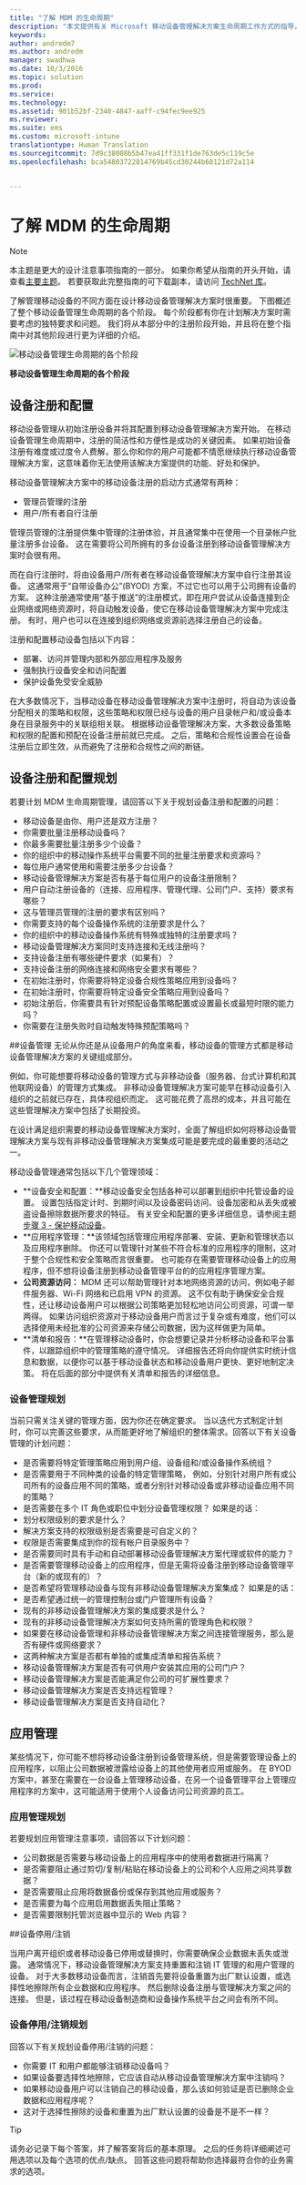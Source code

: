 ```yaml
---
title: "了解 MDM 的生命周期"
description: "本文提供有关 Microsoft 移动设备管理解决方案生命周期工作方式的指导，以便客户可以更好地使用 Microsoft 企业移动性 + 安全性规划和设计其移动设备管理解决方案。"
keywords: 
author: andredm7
ms.author: andredm
manager: swadhwa
ms.date: 10/3/2016
ms.topic: solution
ms.prod: 
ms.service: 
ms.technology: 
ms.assetid: 901b52bf-2340-4847-aaff-c94fec9ee925
ms.reviewer: 
ms.suite: ems
ms.custom: microsoft-intune
translationtype: Human Translation
ms.sourcegitcommit: 7d9c38008b5b47ea41ff331f1de763de5c119c5e
ms.openlocfilehash: bca54803722814769b45cd30244b68121d72a114


---
```


# <a name="understand-the-mdm-lifecycle"></a>了解 MDM 的生命周期

>[!NOTE]
>本主题是更大的设计注意事项指南的一部分。 如果你希望从指南的开头开始，请查看[主要主题](mdm-design-considerations-guide.md)。 若要获取此完整指南的可下载副本，请访问 [TechNet 库](https://gallery.technet.microsoft.com/Mobile-Device-Management-7d401582)。

了解管理移动设备的不同方面在设计移动设备管理解决方案时很重要。 下图概述了整个移动设备管理生命周期的各个阶段。 每个阶段都有你在计划解决方案时需要考虑的独特要求和问题。 我们将从本部分中的注册阶段开始，并且将在整个指南中对其他阶段进行更为详细的介绍。

![移动设备管理生命周期的各个阶段](./media/MDM_Figure_03.png)

**移动设备管理生命周期的各个阶段**

## <a name="device-enrollment-and-configuration"></a>设备注册和配置
移动设备管理从初始注册设备并将其配置到移动设备管理解决方案开始。 在移动设备管理生命周期中，注册的简洁性和方便性是成功的关键因素。 如果初始设备注册有难度或过度令人费解，那么你和你的用户可能都不情愿继续执行移动设备管理解决方案，这意味着你无法使用该解决方案提供的功能、好处和保护。

移动设备管理解决方案中的移动设备注册的启动方式通常有两种：

- 管理员管理的注册
- 用户/所有者自行注册
 
管理员管理的注册提供集中管理的注册体验，并且通常集中在使用一个目录帐户批量注册多台设备。 这在需要将公司所拥有的多台设备注册到移动设备管理解决方案时会很有用。

而在自行注册时，将由设备用户/所有者在移动设备管理解决方案中自行注册其设备。 这通常用于“自带设备办公”(BYOD) 方案，不过它也可以用于公司拥有设备的方案。 这种注册通常使用“基于推送”的注册模式，即在用户尝试从设备连接到企业网络或网络资源时，将自动触发设备，使它在移动设备管理解决方案中完成注册。 有时，用户也可以在连接到组织网络或资源前选择注册自己的设备。

注册和配置移动设备包括以下内容：

- 部署、访问并管理内部和外部应用程序及服务
- 强制执行设备安全和访问配置
- 保护设备免受安全威胁

在大多数情况下，当移动设备在移动设备管理解决方案中注册时，将自动为该设备分配相关的策略和权限，这些策略和权限已经与设备的用户目录帐户和/或设备本身在目录服务中的关联组相关联。 根据移动设备管理解决方案，大多数设备策略和权限的配置和预配在设备注册前就已完成。 之后，策略和合规性设置会在设备注册后立即生效，从而避免了注册和合规性之间的断链。

## <a name="device-enrollment-and-configuration-planning-questions"></a>设备注册和配置规划

若要计划 MDM 生命周期管理，请回答以下关于规划设备注册和配置的问题：

- 移动设备是由你、用户还是双方注册？
- 你需要批量注册移动设备吗？
- 你最多需要批量注册多少个设备？
- 你的组织中的移动操作系统平台需要不同的批量注册要求和资源吗？
- 每位用户通常使用和需要注册多少台设备？
- 移动设备管理解决方案是否有基于每位用户的设备注册限制？
- 用户自动注册设备的（连接、应用程序、管理代理、公司门户、支持）要求有哪些？
-  这与管理员管理的注册的要求有区别吗？
-  你需要支持的每个设备操作系统的注册要求是什么？
-  你的组织中的移动设备操作系统有特殊或独特的注册要求吗？
-  移动设备管理解决方案同时支持连接和无线注册吗？
-  支持设备注册有哪些硬件要求（如果有）？
-  支持设备注册的网络连接和网络安全要求有哪些？
-  在初始注册时，你需要将特定设备合规性策略应用到设备吗？
-  在初始注册时，你需要将特定设备安全策略应用到设备吗？
-  初始注册后，你需要具有针对预配设备策略配置或设置最长或最短时限的能力吗？
-  你需要在注册失败时自动触发特殊预配策略吗？

##<a name="device-management"></a>设备管理
无论从你还是从设备用户的角度来看，移动设备的管理方式都是移动设备管理解决方案的关键组成部分。

例如，你可能想要将移动设备的管理方式与非移动设备（服务器、台式计算机和其他联网设备）的管理方式集成。 非移动设备管理解决方案可能早在移动设备引入组织的之前就已存在，具体视组织而定。 这可能花费了高昂的成本，并且可能在这些管理解决方案中包括了长期投资。

在设计满足组织需要的移动设备管理解决方案时，全面了解组织如何将移动设备管理解决方案与现有非移动设备管理解决方案集成可能是要完成的最重要的活动之一。

移动设备管理通常包括以下几个管理领域：

- **设备安全和配置：**移动设备安全包括各种可以部署到组织中托管设备的设置。 设置包括指定计时、到期时间以及设备密码访问、设备加密和从丢失或被盗设备擦除数据所要求的特征。 有关安全和配置的更多详细信息，请参阅主题[步骤 3 - 保护移动设备](mdm-step-3-plan-enhancing-mobile-devices-protection.md)。
- **应用程序管理：**该领域包括管理应用程序部署、安装、更新和管理状态以及应用程序删除。 你还可以管理针对某些不符合标准的应用程序的限制，这对于整个合规性和安全策略而言很重要。 也可能存在需要管理移动设备上的应用程序，但不想将设备注册到移动设备管理平台的的应用程序管理方案。
- **公司资源访问：** MDM 还可以帮助管理针对本地网络资源的访问，例如电子邮件服务器、Wi-Fi 网络和已启用 VPN 的资源。 这不仅有助于确保安全合规性，还让移动设备用户可以根据公司策略更加轻松地访问公司资源，可谓一举两得。 如果访问组织资源对于移动设备用户而言过于复杂或有难度，他们可以选择使用未经批准的公司资源来存储公司数据，因为这样做更为简单。
- **清单和报告：**在管理移动设备时，你会想要记录并分析移动设备和平台事件，以跟踪组织中的管理策略的遵守情况。 详细报告还将向你提供实时统计信息和数据，以便你可以基于移动设备状态和移动设备用户更快、更好地制定决策。 将在后面的部分中提供有关清单和报告的详细信息。

### <a name="device-management-planning-questions"></a>设备管理规划
当前只需关注关键的管理方面，因为你还在确定要求。 当以迭代方式制定计划时，你可以完善这些要求，从而能更好地了解组织的整体需求。</para><para>回答以下有关设备管理的计划问题：

- 是否需要将特定管理策略应用到用户组、设备组和/或设备操作系统组？
- 是否需要用于不同种类的设备的特定管理策略， 例如，分别针对用户所有或公司所有的设备应用不同的策略，或者分别针对移动设备或非移动设备应用不同的策略？
- 是否需要在多个 IT 角色或职位中划分设备管理权限？ 如果是的话：
 - 划分权限级别的要求是什么？
 - 解决方案支持的权限级别是否需要是可自定义的？
 - 权限是否需要集成到你的现有帐户目录服务中？
- 是否需要同时具有手动和自动部署移动设备管理解决方案代理或软件的能力？
- 是否需要管理移动设备上的应用程序，但是无需将设备注册到移动设备管理平台（新的或现有的）？
- 是否希望将管理移动设备与现有非移动设备管理解决方案集成？ 如果是的话：
 - 是否希望通过统一的管理控制台或门户管理所有设备？
 - 现有的非移动设备管理解决方案的集成要求是什么？
 - 现有的非移动设备管理解决方案如何支持所需的管理角色和权限？
 - 如果要在移动设备管理和非移动设备管理解决方案之间连接管理服务，那么是否有硬件或网络要求？
 - 这两种解决方案是否都有单独的或集成清单和报告系统？
- 移动设备管理解决方案是否有可供用户安装其应用的公司门户？
- 移动设备管理解决方案是否能满足你公司的可扩展性要求？
- 移动设备管理解决方案是否支持远程管理？
- 移动设备管理解决方案是否支持自动化？

## <a name="app-management"></a>应用管理

某些情况下，你可能不想将移动设备注册到设备管理系统，但是需要管理设备上的应用程序，以阻止公司数据被泄露给设备上的其他使用者应用或服务。 在 BYOD 方案中，甚至在需要在一台设备上管理移动设备，在另一个设备管理平台上管理应用程序的方案中，这可能适用于使用个人设备访问公司资源的员工。

### <a name="app-management-planning-questions"></a>应用管理规划

若要规划应用管理注意事项，请回答以下计划问题：

- 公司数据是否需要与移动设备上的应用程序中的使用者数据进行隔离？
- 是否需要阻止通过剪切/复制/粘贴在移动设备上的公司和个人应用之间共享数据？
- 是否需要阻止应用将数据备份或保存到其他应用或服务？
- 是否需要为每个应用启用数据丢失阻止策略？
- 是否需要限制托管浏览器中显示的 Web 内容？

##<a name="device-retirementunenrollment"></a>设备停用/注销

当用户离开组织或者移动设备已停用或替换时，你需要确保企业数据未丢失或泄露。 通常情况下，移动设备管理解决方案支持重置和注销 IT 管理的和用户管理的设备。 对于大多数移动设备而言，注销首先要将设备重置为出厂默认设置，或选择性地擦除所有企业数据和应用程序。 然后删除设备注册与管理解决方案之间的连接。 但是，该过程在移动设备制造商和设备操作系统平台之间会有所不同。

### <a name="device-retirementunenrollment-planning-questions"></a>设备停用/注销规划

回答以下有关规划设备停用/注销的问题：

- 你需要 IT 和用户都能够注销移动设备吗？
- 如果设备要选择性地擦除，它应该自动从移动设备管理解决方案中注销吗？
- 如果移动设备用户可以注销自己的移动设备，那么该如何验证是否已删除企业数据和应用程序呢？
 - 这对于选择性擦除的设备和重置为出厂默认设置的设备是不是不一样？

>[!TIP]
>请务必记录下每个答案，并了解答案背后的基本原理。 之后的任务将详细阐述可用选项以及每个选项的优点/缺点。  回答这些问题将帮助你选择最符合你的业务需求的选项。



<!--HONumber=Nov16_HO4-->


